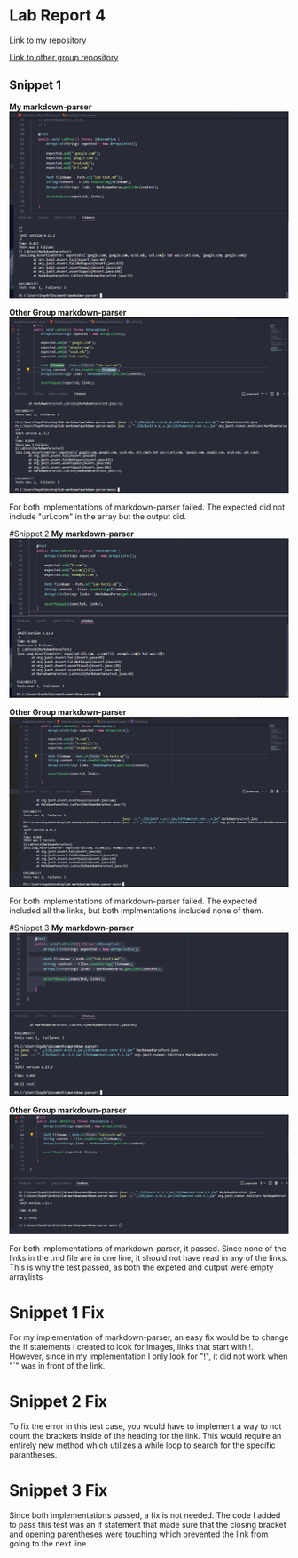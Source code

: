 # Lab Report 4

[Link to my repository](https://github.com/hpdinh/markdown-parser)

[Link to other group repository](https://github.com/ayushs2725/markdown-parser)

## Snippet 1

**My markdown-parser**
![Image](images/lab-report-test1.PNG)

**Other Group markdown-parser**
![Image](images/lab-report-grouptest.PNG)

For both implementations of markdown-parser failed. The expected did not include "url.com" in the array but the output did. 

#Snippet 2
**My markdown-parser**
![Image](images/lab-report-test2.PNG)

**Other Group markdown-parser**
![Image](images/lab-report-grouptest2.PNG)

For both implementations of markdown-parser failed. The expected included all the links, but both implmentations included none of them.

#Snippet 3
**My markdown-parser**
![Image](images/lab-report-test3.PNG)

**Other Group markdown-parser**
![Image](images/lab-report-grouptest3.PNG)

For both implementations of markdown-parser, it passed. Since none of the links in the .md file are in one line, it should not have read in any of the links. This is why the test passed, as both the expeted and output were empty arraylists

# Snippet 1 Fix
For my implementation of markdown-parser, an easy fix would be to change the if statements I created to look for images, links that start with !. However, since in my implementation I only look for "!", it did not work when "`" was in front of the link. 

# Snippet 2 Fix
To fix the error in this test case, you would have to implement a way to not count the brackets inside of the heading for the link. This would require an entirely new method which utilizes a while loop to search for the specific parantheses.

# Snippet 3 Fix
Since both implementations passed, a fix is not needed. The code I added to pass this test was an if statement that made sure that the closing bracket and opening parentheses were touching which prevented the link from going to the next line.

